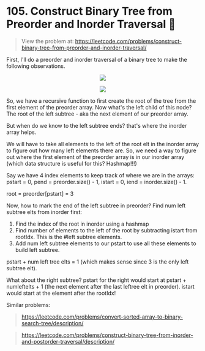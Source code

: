 # 105. Construct Binary Tree from Preorder and Inorder Traversal 🌳
> View the problem at: https://leetcode.com/problems/construct-binary-tree-from-preorder-and-inorder-traversal/

First, I'll do a preorder and inorder traversal of a binary tree to make the following observations.


<p align="center">
  <img src="https://github.com/nithishakumar/arriving-at-DSA-solns/blob/main/Trees/105.%20Construct%20Binary%20Tree%20from%20Preorder%20and%20Inorder%20Traversal/img/preorder.png" /> 
 </p>


<p align="center">
  <img src="https://github.com/nithishakumar/arriving-at-DSA-solns/blob/main/Trees/105.%20Construct%20Binary%20Tree%20from%20Preorder%20and%20Inorder%20Traversal/img/inorder.png" /> 
 </p>

So, we have a recursive function to first create the root of the tree from the first element of the preorder array. 
Now what's the left child of this node? The root of the left subtree - aka the next element of our preorder array.

But when do we know to the left subtree ends? that's where the inorder array helps. 

We will have to take all elements to the left of the root elt in the inorder array to figure out how many left elements
there are. So, we need a way to figure out where the first element of the preorder array is in our inorder array (which 
data structure is useful for this? Hashmap!!!)

Say we have 4 index elements to keep track of where we are in the arrays: pstart = 0, pend = preorder.size() - 1, 
istart = 0, iend = inorder.size() - 1.

root = preorder[pstart] = 3

Now, how to mark the end of the left subtree in preorder? Find num left subtree elts from inorder first:

1. Find the index of the root in inorder using a hashmap
2. Find number of elements to the left of the root by subtracting istart from rootIdx. This is the #left subtree elements.
3. Add num left subtree elements to our pstart to use all these elements to build left subtree.

pstart + num left tree elts = 1 (which makes sense since 3 is the only left subtree elt).

What about the right subtree? pstart for the right would start at pstart + numleftelts + 1 (the next element after the last
leftree elt in preorder). istart would start at the element after the rootIdx!

Similar problems:

> https://leetcode.com/problems/convert-sorted-array-to-binary-search-tree/description/

> https://leetcode.com/problems/construct-binary-tree-from-inorder-and-postorder-traversal/description/





